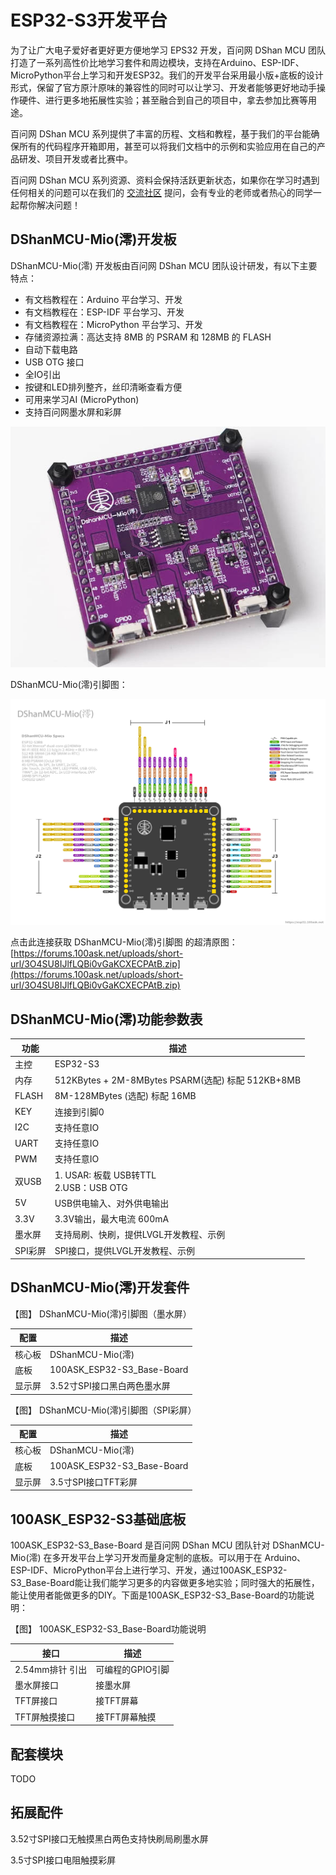 # ESP32-S3开发平台

为了让广大电子爱好者更好更方便地学习 EPS32 开发，百问网 DShan MCU 团队打造了一系列高性价比地学习套件和周边模块，支持在Arduino、ESP-IDF、MicroPython平台上学习和开发ESP32。我们的开发平台采用最小版+底板的设计形式，保留了官方原汁原味的兼容性的同时可以让学习、开发者能够更好地动手操作硬件、进行更多地拓展性实验；甚至融合到自己的项目中，拿去参加比赛等用途。

百问网 DShan MCU 系列提供了丰富的历程、文档和教程，基于我们的平台能确保所有的代码程序开箱即用，甚至可以将我们文档中的示例和实验应用在自己的产品研发、项目开发或者比赛中。

百问网 DShan MCU 系列资源、资料会保持活跃更新状态，如果你在学习时遇到任何相关的问题可以在我们的 [交流社区](https://forums.100ask.net/) 提问，会有专业的老师或者热心的同学一起帮你解决问题！

## DShanMCU-Mio(澪)开发板

DShanMCU-Mio(澪) 开发板由百问网 DShan MCU 团队设计研发，有以下主要特点：

- 有文档教程在：Arduino 平台学习、开发
- 有文档教程在：ESP-IDF 平台学习、开发
- 有文档教程在：MicroPython 平台学习、开发
- 存储资源拉满：高达支持 8MB 的 PSRAM 和 128MB 的 FLASH
- 自动下载电路
- USB OTG 接口
- 全IO引出
- 按键和LED排列整齐，丝印清晰查看方便
- 可用来学习AI (MicroPython)
- 支持百问网墨水屏和彩屏


![DShanMCU-Mio(澪)](_images/chapter1_images/DShanMCU-Mio_esp-idf_chapter1-2_images_001.jpg)


DShanMCU-Mio(澪)引脚图：

![DShanMCU-Mio(澪)引脚图](_images/chapter1_images/DShanMCU-Mio_esp-idf_chapter1-2_images_002.jpg)

点击此连接获取 DShanMCU-Mio(澪)引脚图 的超清原图：[https://forums.100ask.net/uploads/short-url/3O4SU8IJlfLQBi0vGaKCXECPAtB.zip](https://forums.100ask.net/uploads/short-url/3O4SU8IJlfLQBi0vGaKCXECPAtB.zip)

## DShanMCU-Mio(澪)功能参数表

| 功能 | 描述 |
| ----------- | ----------- |
| 主控        |  ESP32-S3     |
| 内存        |  512KBytes + 2M-8MBytes PSARM(选配) 标配 512KB+8MB     |
| FLASH       |  8M-128MBytes (选配) 标配 16MB  |
| KEY         |  连接到引脚0     |
| I2C         |  支持任意IO    |
| UART        |  支持任意IO     |
| PWM         |  支持任意IO     |
| 双USB       |  1. USAR: 板载 USB转TTL <br> 2.USB：USB OTG     |
| 5V          |  USB供电输入、对外供电输出     |
| 3.3V        |  3.3V输出，最大电流 600mA     |
| 墨水屏      |  支持局刷、快刷，提供LVGL开发教程、示例    |
| SPI彩屏     |  SPI接口，提供LVGL开发教程、示例     |

## DShanMCU-Mio(澪)开发套件

【图】 DShanMCU-Mio(澪)引脚图（墨水屏）

| 配置 | 描述 |
| ----------- | ----------- |
| 核心板        |  DShanMCU-Mio(澪)     |
| 底板        |  100ASK_ESP32-S3_Base-Board    |
| 显示屏        |  3.52寸SPI接口黑白两色墨水屏  |

【图】 DShanMCU-Mio(澪)引脚图（SPI彩屏）

| 配置 | 描述 |
| ----------- | ----------- |
| 核心板        |  DShanMCU-Mio(澪)     |
| 底板        |  100ASK_ESP32-S3_Base-Board    |
| 显示屏        |  3.5寸SPI接口TFT彩屏  |


## 100ASK_ESP32-S3基础底板

100ASK_ESP32-S3_Base-Board 是百问网 DShan MCU 团队针对 DShanMCU-Mio(澪) 在多开发平台上学习开发而量身定制的底板。可以用于在 Arduino、ESP-IDF、MicroPython平台上进行学习、开发，通过100ASK_ESP32-S3_Base-Board能让我们能学习更多的内容做更多地实验；同时强大的拓展性，能让使用者能做更多的DIY。下面是100ASK_ESP32-S3_Base-Board的功能说明：

【图】 100ASK_ESP32-S3_Base-Board功能说明


| 接口 | 描述 |
| ----------- | ----------- |
| 2.54mm排针 引出   |  可编程的GPIO引脚     |
| 墨水屏接口        |  接墨水屏     |
| TFT屏接口         |  接TFT屏幕     |
| TFT屏触摸接口      |  接TFT屏幕触摸     |


## 配套模块

TODO

## 拓展配件

3.52寸SPI接口无触摸黑白两色支持快刷局刷墨水屏

3.5寸SPI接口电阻触摸彩屏

